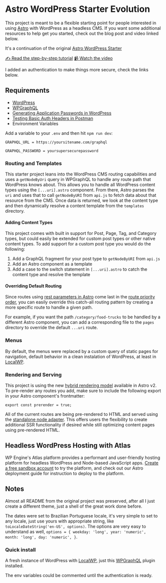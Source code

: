 # Astro WordPress Starter Evolution

This project is meant to be a flexible starting point for people interested in using [Astro](https://astro.build/) with WordPress as a headless CMS. If you want some additional resources to help get you started, check out the blog post and video linked below.

It's a continuation of the original [Astro WordPress Starter](https://astro.build/themes/details/astro-wordpress-starter/)

[✍️ Read the step-by-step tutorial](https://developers.wpengine.com/blog/building-a-headless-wordpress-site-with-astro)
[📹 Watch the video](https://www.youtube.com/watch?v=BcoxZZIfESI)

I added an authentication to make things more secure, check the links below.

## Requirements
- [WordPress](https://wordpress.org/)
- [WPGraphQL](https://www.wpgraphql.com/docs/introduction)
- [Generating Application Passwords in WordPress](https://make.wordpress.org/core/2020/11/05/application-passwords-integration-guide/)
- [Testing Basic Auth Headers in Postman](https://www.postman.com/raimonika/workspace/postman-learning/request/17776042-4fa53ce5-548e-4db1-82e6-188fc5a0dec7)
- Environment Variables

Add a variable to your `.env` and then hit `npm run dev`:

`GRAPHQL_URL = https://yoursitename.com/graphql`

`GRAPHQL_PASSWORD = yoursupersecurepassword`

### Routing and Templates

This starter project leans into the WordPress CMS routing capabilities and uses a `getNodeByUri` query in WPGraphQL to handle any route path that WordPress knows about. This allows you to handle all WordPress content types using the `[...uri].astro` component. From there, Astro parses the `uri` and uses that to call `getNodeByURI` from `api.js` to fetch data about that resource from the CMS. Once data is returned, we look at the content type and then dynamically resolve a content template from the `templates` directory.

#### Adding Content Types

This project comes with built in support for Post, Page, Tag, and Category types, but could easily be extended for custom post types or other native content types. To add support for a custom post type you would do the following:
1. Add a GraphQL fragment for your post type to `getNodeByURI` from `api.js`
2. Add an Astro component as a template
3. Add a case to the switch statement in `[...uri].astro` to catch the content type and resolve the template

#### Overriding Default Routing

Since routes using [rest parameters in Astro](https://docs.astro.build/en/core-concepts/routing/#rest-parameters) come last in the [route priority order](https://docs.astro.build/en/core-concepts/routing/#route-priority-order), you can easily override this catch-all routing pattern by creating a more specific route to handle a given path.

For example, if you want the path `/category/food-trucks` to be handled by a different Astro component, you can add a corresponding file to the `pages` directory to override the default `...uri` route.


### Menus

By default, the menus were replaced by a custom query of static pages for navigation, default behavior in a clean instalation of WordPress, at least in [LocalWP](https://localwp.com/).

### Rendering and Serving

This project is using the new [hybrid rendering model](https://docs.astro.build/en/guides/server-side-rendering/#hybrid-rendering) available in Astro v2. To pre-render any routes you add, make sure to include the following export in your Astro component's frontmatter:

`export const prerender = true;`

All of the current routes are being pre-rendered to HTML and served using the [standalone node adapter](https://docs.astro.build/en/guides/integrations-guide/node/). This offers users the flexibility to create additional SSR functionality if desired while still optimizing content pages using pre-rendered HTML.

## Headless WordPress Hosting with Atlas

WP Engine's Atlas platform provides a performant and user-friendly hosting platform for headless WordPress and Node-based JavaScript apps. [Create a free sandbox account](https://wpengine.com/atlas/) to try the platform, and check out our Astro deployment guide for instruction to deploy to the platform.

## Notes

Almost all README from the original project was preserved, after all I just create a different theme, just a shell of the great work done before.

The dates were set to Brazilian Portuguese locale, it's very simple to set to any locale, just use yours with appropriate string, like `toLocaleDateString('en-US', options)`. The options are very easy to understand as well, `options = {
  weekday: 'long',
  year: 'numeric',
  month: 'long',
  day: 'numeric',
}`.

### Quick install

A fresh instance of WordPress with [LocalWP](https://localwp.com/), just this [WPGraphQL](https://www.wpgraphql.com/docs/introduction) plugin installed.

The env variables could be commented until the authentication is ready.
